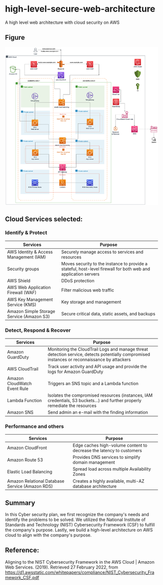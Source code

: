 # high-level-secure-web-architecture
A high level web architecture with cloud security on AWS

## Figure
![Figure](https://raw.githubusercontent.com/jklee-github/high-level-secure-web-architecture/main/Figure.png)

## Cloud Services selected:
### Identify & Protect
| Services  | Purpose |
| ------------- | ------------- |
|AWS Identity & Access Management (IAM)  | Securely manage access to services and resources|
|Security groups  | Moves security to the instance to provide a stateful, host-level firewall for both web and application servers|
|AWS Shield	|DDoS protection|
|AWS Web Application Firewall (WAF)| Filter malicious web traffic|
|AWS Key Management Service (KMS)	| Key storage and management|
|Amazon Simple Storage Service (Amazon S3) |Secure critical data, static assets, and backups|	

### Detect, Respond & Recover
| Services  | Purpose |
| ------------- | ------------- |
|Amazon GuardDuty|Monitoring the CloudTrail Logs and manage threat detection service, detects potentially compromised instances or reconnaissance by attackers|
|AWS CloudTrail|Track user activity and API usage and provide the logs for Amazon GuardDuty|
|Amazon CloudWatch Event Rule|Triggers an SNS topic and a Lambda function|
|Lambda Function|Isolates the compromised resources (instances, IAM credentials, S3 buckets…) and further properly remediate the resources|
|Amazon SNS|Send admin an e-mail with the finding information|

### Performance and others
| Services  | Purpose |
| ------------- | ------------- |
|Amazon CloudFront|Edge caches high-volume content to decrease the latency to customers|
|Amazon Route 53|Provides DNS services to simplify domain management|
|Elastic Load Balancing|Spread load across multiple Availability Zones|
|Amazon Relational Database Service (Amazon RDS)|Creates a highly available, multi-AZ database architecture|

## Summary
In this Cyber security plan, we first recognize the company's needs and identify the problems to be solved. We utilized the National Institute of Standards and Technology (NIST) Cybersecurity Framework (CSF) to fulfill the company's purpose. Lastly, we build a high-level architecture on AWS cloud to align with the company's purpose.

## Reference:
Aligning to the NIST Cybersecurity Framework in the AWS Cloud | Amazon Web Services. (2019). Retrieved 27 February 2022, from https://d1.awsstatic.com/whitepapers/compliance/NIST_Cybersecurity_Framework_CSF.pdf
